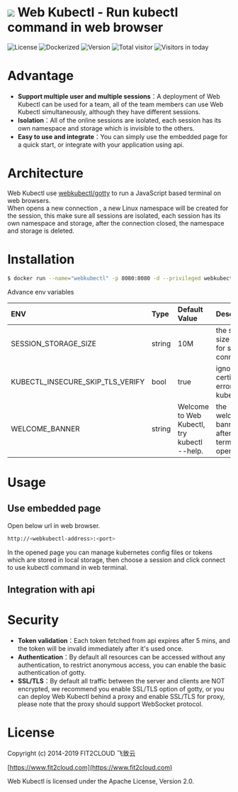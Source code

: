 # ![](https://raw.githubusercontent.com/webkubectl/gotty/master/resources/favicon.png) Web Kubectl - Run kubectl command in web browser


![License](https://img.shields.io/badge/License-Apache%202.0-red)
![Dockerized](https://img.shields.io/badge/Dockerized-yes-brightgreen)
![Version](https://img.shields.io/badge/Version-Beta-yellow)
![Total visitor](https://visitor-count-badge.herokuapp.com/total.svg?repo_id=webkubectl-webkubectl)
![Visitors in today](https://visitor-count-badge.herokuapp.com/today.svg?repo_id=webkubectl-webkubectl)

# Advantage
-  **Support multiple user and multiple sessions**：A deployment of Web Kubectl can be used for a team, all of the team members can use Web Kubectl simultaneously, although they have different sessions.
-  **Isolation**：All of the online sessions are isolated, each session has its own namespace and storage which is invisible to the others.
-  **Easy to use and integrate**：You can simply use the embedded page for a quick start, or integrate with your application using api.

# Architecture
Web Kubectl use [webkubectl/gotty](https://github.com/webkubectl/gotty) to run a JavaScript based terminal on web browsers.<br>
When opens a new connection , a new Linux namespace will be created for the session, this make sure all sessions are isolated, each session has its own namespace and storage, after the connection closed, the namespace and storage is deleted.


# Installation

```sh
$ docker run --name="webkubectl" -p 8080:8080 -d --privileged webkubectl/webkubectl
```

Advance env variables

| ENV | Type | Default Value | Description|
| :--- | :---  | :---| :---|
| SESSION_STORAGE_SIZE | string | 10M |  the storage size limit for single connection |
| KUBECTL_INSECURE_SKIP_TLS_VERIFY | bool | true | ignore certification errors for kubectl |
| WELCOME_BANNER | string | Welcome to Web Kubectl, try kubectl --help. |   the welcome banner after web terminal opened |

# Usage

## Use embedded page
Open below url in web browser.
```sh
http://<webkubectl-address>:<port>
```
In the opened page you can manage kubernetes config files or tokens which are stored in local storage, then choose a session and click connect to use kubectl command in web terminal.

## Integration with api

# Security 
-  **Token validation**：Each token fetched from api expires after 5 mins, and the token will be invalid immediately after it's used once.
-  **Authentication**：By default all resources can be accessed without any authentication, to restrict anonymous access, you can enable the  basic authentication of gotty.
-  **SSL/TLS**：By default all traffic between the server and clients are NOT encrypted, we recommend you enable SSL/TLS option of gotty, or you can deploy Web Kubectl behind a proxy and enable SSL/TLS for proxy, please note that the proxy should support WebSocket protocol.

# License

Copyright (c) 2014-2019 FIT2CLOUD 飞致云<br>

[https://www.fit2cloud.com](https://www.fit2cloud.com)<br>

Web Kubectl is licensed under the Apache License, Version 2.0.
